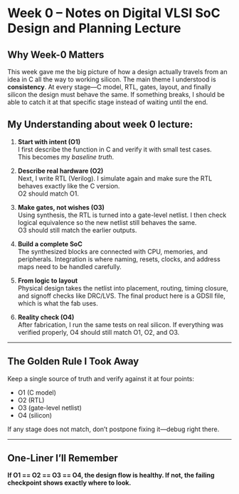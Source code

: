 # Week 0 – Notes on **Digital VLSI SoC Design and Planning** Lecture

## Why Week-0 Matters
This week gave me the big picture of how a design actually travels from an idea in C all the way to working silicon. The main theme I understood is **consistency**. At every stage—C model, RTL, gates, layout, and finally silicon the design must behave the same. If something breaks, I should be able to catch it at that specific stage instead of waiting until the end.


## My Understanding about week 0 lecture:
1. **Start with intent (O1)**  
   I first describe the function in C and verify it with small test cases.  
   This becomes my *baseline truth*.

2. **Describe real hardware (O2)**  
   Next, I write RTL (Verilog). I simulate again and make sure the RTL behaves exactly like the C version.  
   O2 should match O1.

3. **Make gates, not wishes (O3)**  
   Using synthesis, the RTL is turned into a gate-level netlist. I then check logical equivalence so the new netlist still behaves the same.  
   O3 should still match the earlier outputs.

4. **Build a complete SoC**  
   The synthesized blocks are connected with CPU, memories, and peripherals. Integration is where naming, resets, clocks, and address maps need to be handled carefully.

5. **From logic to layout**  
   Physical design takes the netlist into placement, routing, timing closure, and signoff checks like DRC/LVS. The final product here is a GDSII file, which is what the fab uses.

6. **Reality check (O4)**  
   After fabrication, I run the same tests on real silicon. If everything was verified properly, O4 should still match O1, O2, and O3.

---

## The Golden Rule I Took Away
Keep a single source of truth and verify against it at four points:  
- O1 (C model)  
- O2 (RTL)  
- O3 (gate-level netlist)  
- O4 (silicon)  

If any stage does not match, don’t postpone fixing it—debug right there.

---

## One-Liner I’ll Remember
**If O1 == O2 == O3 == O4, the design flow is healthy. If not, the failing checkpoint shows exactly where to look.**
